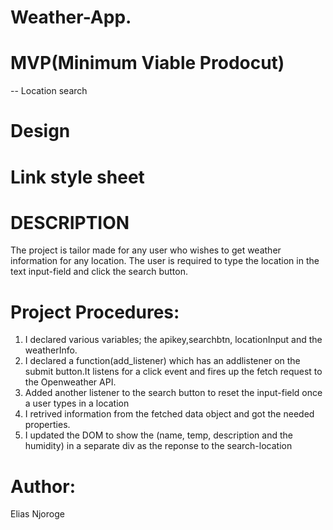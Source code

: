 # Weather-App.

# MVP(Minimum Viable Prodocut)

-- Location search

# Design <Look>

# Link style sheet

# DESCRIPTION
The project is tailor made for any user who wishes to get weather information for any location. The user is required to type the location in the text input-field and click the search button.

# Project Procedures:
1. I declared various variables; the apikey,searchbtn, locationInput and the weatherInfo.
2. I declared a function(add_listener) which has an addlistener on the submit button.It listens for a click event and fires up the fetch  request to the Openweather API.
3. Added another listener to the search button to reset the input-field once a user types in a location
4. I retrived information from the fetched data object and got the needed properties.
5. I updated the DOM to show the (name, temp, description and the humidity) in a separate div as the reponse to the search-location

# Author:
Elias Njoroge

